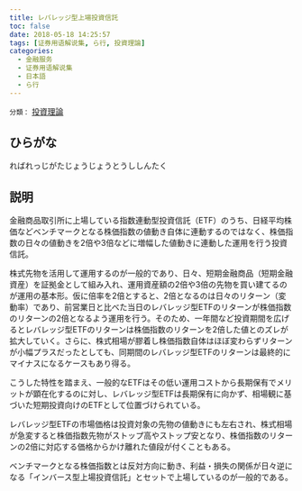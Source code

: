 ```yaml
---
title: レバレッジ型上場投資信託
toc: false
date: 2018-05-18 14:25:57
tags: [证券用语解说集, ら行, 投資理論]
categories:
  - 金融服务
  - 证券用语解说集
  - 日本語
  - ら行
---
```


`分類：` [投資理論](/tags/投資理論/)

## ひらがな

ればれっじがたじょうじょうとうししんたく

## 説明

金融商品取引所に上場している指数連動型投資信託（ETF）のうち、日経平均株価などベンチマークとなる株価指数の値動き自体に連動するのではなく、株価指数の日々の値動きを2倍や3倍などに増幅した値動きに連動した運用を行う投資信託。

株式先物を活用して運用するのが一般的であり、日々、短期金融商品（短期金融資産）を証拠金として組み入れ、運用資産額の2倍や3倍の先物を買い建てるのが運用の基本形。仮に倍率を2倍とすると、2倍となるのは日々のリターン（変動率）であり、前営業日と比べた当日のレバレッジ型ETFのリターンが株価指数のリターンの2倍となるよう運用を行う。そのため、一年間など投資期間を広げるとレバレッジ型ETFのリターンは株価指数のリターンを2倍した値とのズレが拡大していく。さらに、株式相場が膠着し株価指数自体はほぼ変わらずリターンが小幅プラスだったとしても、同期間のレバレッジ型ETFのリターンは最終的にマイナスになるケースもあり得る。

こうした特性を踏まえ、一般的なETFはその低い運用コストから長期保有でメリットが顕在化するのに対し、レバレッジ型ETFは長期保有に向かず、相場観に基づいた短期投資向けのETFとして位置づけられている。

レバレッジ型ETFの市場価格は投資対象の先物の値動きにも左右され、株式相場が急変すると株価指数先物がストップ高やストップ安となり、株価指数のリターンの2倍に対応する価格からかけ離れた値段が付くこともある。

ベンチマークとなる株価指数とは反対方向に動き、利益・損失の関係が日々逆になる「インバース型上場投資信託」とセットで上場しているのが一般的である。
